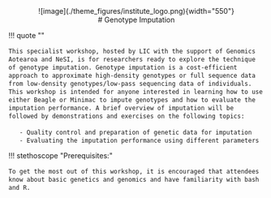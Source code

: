 <center>![image](./theme_figures/institute_logo.png){width="550"}</center>
<center>
# Genotype Imputation
</center>

!!! quote ""

    This specialist workshop, hosted by LIC with the support of Genomics Aotearoa and NeSI, is for researchers ready to explore the technique of genotype imputation. Genotype imputation is a cost-efficient approach to approximate high-density genotypes or full sequence data from low-density genotypes/low-pass sequencing data of individuals. This workshop is intended for anyone interested in learning how to use either Beagle or Minimac to impute genotypes and how to evaluate the imputation performance. A brief overview of imputation will be followed by demonstrations and exercises on the following topics:

       - Quality control and preparation of genetic data for imputation 
       - Evaluating the imputation performance using different parameters
 
!!! stethoscope "Prerequisites:"

    To get the most out of this workshop, it is encouraged that attendees know about basic genetics and genomics and have familiarity with bash and R.